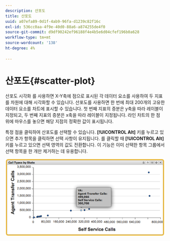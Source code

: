 ```yaml
---
description: 산포도
title: 산포도
uuid: a07efa89-0d1f-4ab9-96fa-d1239c82f16c
exl-id: 536cc0aa-4f9e-40d0-88a6-a874255de4f0
source-git-commit: d9df90242ef96188f4e4b5e6d04cfef196b0a628
workflow-type: tm+mt
source-wordcount: '138'
ht-degree: 4%

---
```


# 산포도{#scatter-plot}

산포도 시각화 를 사용하면 X-Y축에 점으로 표시된 각 데이터 요소를 사용하여 두 지표를 차원에 대해 시각화할 수 있습니다. 산포도를 사용하면 한 번에 최대 200개의 고유한 데이터 요소를 차트에 표시할 수 있습니다. 첫 번째 지표의 증분은 y축을 따라 레이블이 지정되고, 두 번째 지표의 증분은 x축을 따라 레이블이 지정됩니다. 라인 차트의 한 점 위에 마우스를 놓으면 해당 지점의 정확한 값이 표시됩니다.

특정 점을 클릭하여 산포도를 선택할 수 있습니다. **[!UICONTROL Alt]** 키를 누르고 있으면 추가 항목을 클릭하면 선택 사항이 유지됩니다. 를 클릭할 때 **[!UICONTROL Alt]** 키를 누르고 있으면 선택 영역의 값도 전환합니다. 이 기능은 이미 선택한 항목 그룹에서 선택 항목을 한 개만 제거하는 데 유용합니다.

![](assets/scatter_plot.png)
